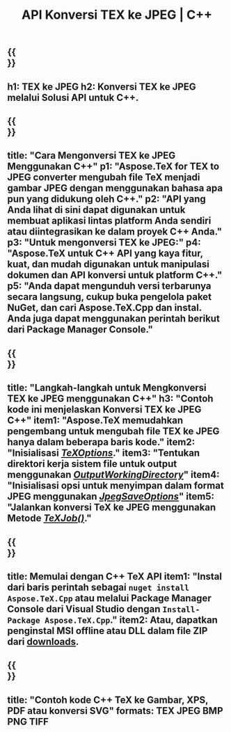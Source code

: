 ﻿---
translation: true
template: /_templates/_conversion-child-cpp.md
title: API Konversi TEX ke JPEG | C++
description: Fungsi konversi TeX ke JPEG. Integrasikan pustaka C++ lokal ini ke dalam proyek Anda atau gunakan aplikasi lintas platform untuk mengonversi TeX ke JPEG.
keywords: tex ke jpeg api cpp, tex2jpeg mengintegrasikan c++
url: /cpp/conversion/tex-to-jpeg/
family: tex
platformtag: cpp
feature: conversion
informat: TEX
outformat: JPEG
otherformats: BMP PNG TIFF PDF SVG XPS
---

{{<section banner>}}
---
h1: TEX ke JPEG
h2: Konversi TEX ke JPEG melalui Solusi API untuk C++.
---

{{<section overview>}}
---
title: "Cara Mengonversi TEX ke JPEG Menggunakan C++"
p1: "Aspose.TeX for TEX to JPEG converter mengubah file TeX menjadi gambar JPEG dengan menggunakan bahasa apa pun yang didukung oleh C++."
p2: "API yang Anda lihat di sini dapat digunakan untuk membuat aplikasi lintas platform Anda sendiri atau diintegrasikan ke dalam proyek C++ Anda."
p3: "Untuk mengonversi TEX ke JPEG:"
p4: "Aspose.TeX untuk C++ API yang kaya fitur, kuat, dan mudah digunakan untuk manipulasi dokumen dan API konversi untuk platform C++."
p5: "Anda dapat mengunduh versi terbarunya secara langsung, cukup buka pengelola paket NuGet, dan cari Aspose.TeX.Cpp dan instal. Anda juga dapat menggunakan perintah berikut dari Package Manager Console."
---

{{<section feature1>}}
---
title: "Langkah-langkah untuk Mengkonversi TEX ke JPEG menggunakan C++"
h3: "Contoh kode ini menjelaskan Konversi TEX ke JPEG C++"
item1: "Aspose.TeX memudahkan pengembang untuk mengubah file TEX ke JPEG hanya dalam beberapa baris kode."
item2: "Inisialisasi [*TeXOptions*](https://reference.aspose.com/tex/cpp/class/aspose.te_x.te_x_options)."
item3: "Tentukan direktori kerja sistem file untuk output menggunakan [*OutputWorkingDirectory*](https://reference.aspose.com/tex/cpp/class/aspose.te_x.te_x_options#aa4f4ea6dab7db5ba1b40800495f16f63)"
item4: "Inisialisasi opsi untuk menyimpan dalam format JPEG menggunakan [*JpegSaveOptions*](https://reference.aspose.com/tex/cpp/class/aspose.te_x.presentation.image.jpeg_save_options)"
item5: "Jalankan konversi TeX ke JPEG menggunakan Metode [*TeXJob()*](https://reference.aspose.com/tex/cpp/class/aspose.te_x.te_x_job)."
---

{{<section feature2>}}
---
title: Memulai dengan C++ TeX API
item1: "Instal dari baris perintah sebagai ```nuget install Aspose.TeX.Cpp``` atau melalui Package Manager Console dari Visual Studio dengan ```Install-Package Aspose.TeX.Cpp```."
item2: Atau, dapatkan penginstal MSI offline atau DLL dalam file ZIP dari [downloads](https://downloads.aspose.com/tex/cpp).
---

{{<section widget>}}
---
title: "Contoh kode C++ TeX ke Gambar, XPS, PDF atau konversi SVG"
formats: TEX JPEG BMP PNG TIFF
---